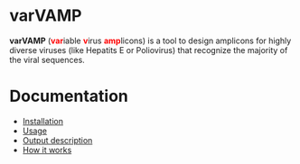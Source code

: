 # varVAMP
**varVAMP** (<font color="red">**var**</font>iable <font color="red">**v**</font>irus <font color="red">**amp**</font>licons) is a tool to design amplicons for highly diverse viruses (like Hepatits E or Poliovirus) that recognize the majority of the viral sequences.

# Documentation

* [Installation](docs/installation.md)
* [Usage](docs/usage.md)
* [Output description](docs/output.md)
* [How it works](docs/how_varvamp_works.md)
